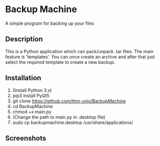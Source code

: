 # Backup Machine
A simple program for backing up your files

## Description
This is a Python application which can pack/unpack .tar files. The main feature is 'templates'. You can once create an archive and after that just select the required template to create a new backup.

## Installation
1. (Install Python 3.x)
2. pip3 install PyQt5
3. git clone https://github.com/thm-unix/BackupMachine
4. cd BackupMachine
5. chmod +x main.py
6. (Change the path to main.py in .desktop file)
7. sudo cp backupmachine.desktop /usr/share/applications/

## Screenshots
